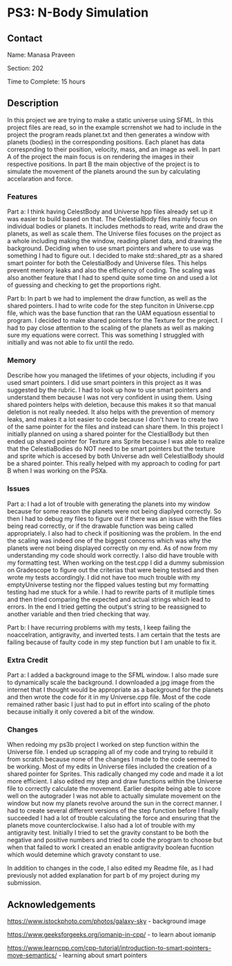 # PS3: N-Body Simulation

## Contact
Name: Manasa Praveen

Section: 202

Time to Complete: 15 hours


## Description
In this project we are trying to make a static universe using SFML. In this project files are read, so in the example scrrenshot we had to include in the project the program reads planet.txt and then generates a window with planets (bodies) in the corresponding positions. Each planet has data correspnding to their position, velocity, mass, and an image as well. In part A of the project the main focus is on rendering the images in their respective positions. In part B the main objective of the project is to simulate the movement of the planets around the sun by calculating accelaration and force. 

### Features
Part a: I think having CelestBody and Universe hpp files already set up it was easier to build based on that. The CelestialBody files mainly focus on individual bodies or planets. It includes methods to read, write and draw the planets, as well as scale them. The Universe files focuses on the project as a whole including making the window, reading planet data, and drawing the background. Deciding when to use smart pointers and where to use was something I had to figure out. I decided to make std::shared_ptr<CelestialBody> as a shared smart pointer for both the CelestialBody and Universe files. This helps prevent memory leaks and also the efficiency of coding. The scaling was also another feature that I had to spend quite some time on and used a lot of guessing and checking to get the proportions right. 

Part b: In part b we had to implement the draw function, as well as the shared pointers. I had to write code for the step funciton in Universe.cpp file, which was the base function that ran the UAM equatiosn essential to program. I decided to make shared pointers for the Texture for the project. I had to pay close attention to the scaling of the planets as well as making sure my equations were correct. This was something I struggled with initially and was not able to fix until the redo. 

### Memory
Describe how you managed the lifetimes of your objects, including if you used smart pointers.
I did use smart pointers in this project as it was suggested by the rubric. I had to look up how to use smart pointers and understand them because I was not very confident in using them. Using shared pointers helps with deletion, because this makes it so that manual deletion is not really needed. It also helps with the prevention of memory leaks, and makes it a lot easier to code because I don't have to create two of the same pointer for the files and instead can share them. 
In this project I initially planned on using a shared pointer for the ClestialBody but then ended up shared pointer for Texture ans Sprite because I was able to realize that the CelestiaBodies do NOT need to be smart pointers but the texture and sprite which is accesed by both Universe adn well CelestialBody should be a shared pointer. This really helped with my approach to coding for part B when I was working on the PSXa. 

### Issues
Part a: I had a lot of trouble with generating the planets into my window because for some reason the planets were not being diaplyed correctly. So then I had to debug my files to figure out if there was an issue with the files being read correctly, or if the drawable function was being called appropriately. I also had to check if positioning was the problem. In the end the scaling was indeed one of the biggest concerns which was why the planets were not being displayed correctly on my end. 
As of now from my understanding my code should work correctly.
I also did have trouble with my formatting test. When working on the test.cpp I did a dummy submission on Gradescope to figure out the criterias that were being testsed and then wrote my tests accordingly. I did not have too much trouble with my emptyUniverse testing nor the flipped values testing but my formatting testing had me stuck for a while. I had to rewrite parts of it mutliple times and then tried comparing the expected and actual strings which lead to errors. In the end I tried getting the output's string to be reassigned to another variable and then tried checking that way. 

Part b:
I have recurring problems with my tests, I keep failing the noaccelration, antigravity, and inverted tests. I am certain that the tests are failing because of faulty code in my step function but I am unable to fix it.

### Extra Credit
Part a: I added a background image to the SFML window. I also made sure to dynamically scale the background. I downloaded a jpg image from the internet that I thought would be appropriate as a background for the planets and then wrote the code for it in my Universe.cpp file. Most of the code remained rather basic I just had to put in effort into scaling of the photo because initially it only covered a bit of the window.

### Changes
When redoing my ps3b project I worked on step function within the Universe file. I ended up scrapping all of my code and trying to rebuild it from scratch because none of the changes I made to the code seemed to be working. Most of my edits in Universe files included the creation of a shared pointer for Sprites. This radically changed my code and made it a lot more efficient. I also edited my step and draw functions within the Universe file to correctly calculate the movement. Earlier despite being able to score well on the autograder I was not able to actually simulate movement on the window but now my planets revolve around the sun in the correct manner. I had to create several different versions of the step function before I finally succeeded I had a lot of trouble calculating the force and ensuring that the planets move counterclockwise.
I also had a lot of trouble with my antigravity test. Initially I tried to set the gravity constant to be both the negative and positive numbers and tried to code the program to choose but when that failed to work I created an enable antigravity boolean fucntion which would detemine which gravoty constant to use. 

In addition to changes in the code, I also edited my Readme file, as I had previously not added explanation for part b of my project during my submission.

## Acknowledgements
https://www.istockphoto.com/photos/galaxy-sky - background image

https://www.geeksforgeeks.org/iomanip-in-cpp/ - to learn about iomanip

https://www.learncpp.com/cpp-tutorial/introduction-to-smart-pointers-move-semantics/ - learning about smart pointers
